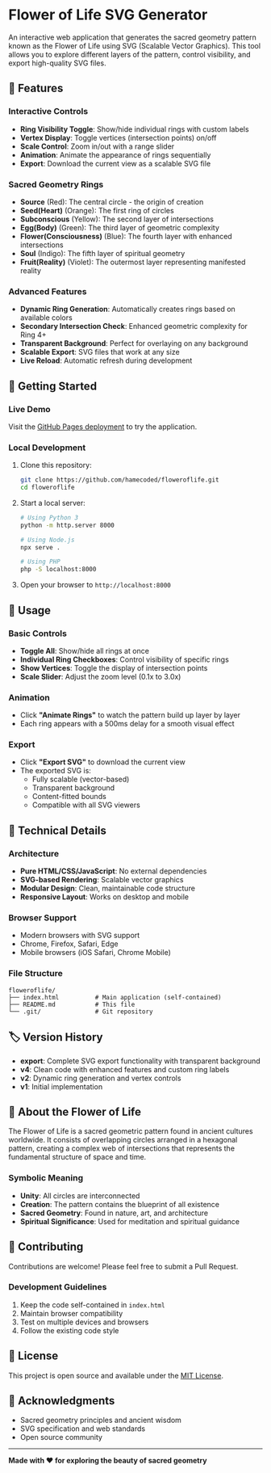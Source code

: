 # Flower of Life SVG Generator

An interactive web application that generates the sacred geometry pattern known as the Flower of Life using SVG (Scalable Vector Graphics). This tool allows you to explore different layers of the pattern, control visibility, and export high-quality SVG files.

## 🌸 Features

### Interactive Controls
- **Ring Visibility Toggle**: Show/hide individual rings with custom labels
- **Vertex Display**: Toggle vertices (intersection points) on/off
- **Scale Control**: Zoom in/out with a range slider
- **Animation**: Animate the appearance of rings sequentially
- **Export**: Download the current view as a scalable SVG file

### Sacred Geometry Rings
- **Source** (Red): The central circle - the origin of creation
- **Seed(Heart)** (Orange): The first ring of circles
- **Subconscious** (Yellow): The second layer of intersections
- **Egg(Body)** (Green): The third layer of geometric complexity
- **Flower(Consciousness)** (Blue): The fourth layer with enhanced intersections
- **Soul** (Indigo): The fifth layer of spiritual geometry
- **Fruit(Reality)** (Violet): The outermost layer representing manifested reality

### Advanced Features
- **Dynamic Ring Generation**: Automatically creates rings based on available colors
- **Secondary Intersection Check**: Enhanced geometric complexity for Ring 4+
- **Transparent Background**: Perfect for overlaying on any background
- **Scalable Export**: SVG files that work at any size
- **Live Reload**: Automatic refresh during development

## 🚀 Getting Started

### Live Demo
Visit the [GitHub Pages deployment](https://hamecoded.github.io/floweroflife) to try the application.

### Local Development
1. Clone this repository:
   ```bash
   git clone https://github.com/hamecoded/floweroflife.git
   cd floweroflife
   ```

2. Start a local server:
   ```bash
   # Using Python 3
   python -m http.server 8000
   
   # Using Node.js
   npx serve .
   
   # Using PHP
   php -S localhost:8000
   ```

3. Open your browser to `http://localhost:8000`

## 🎨 Usage

### Basic Controls
- **Toggle All**: Show/hide all rings at once
- **Individual Ring Checkboxes**: Control visibility of specific rings
- **Show Vertices**: Toggle the display of intersection points
- **Scale Slider**: Adjust the zoom level (0.1x to 3.0x)

### Animation
- Click **"Animate Rings"** to watch the pattern build up layer by layer
- Each ring appears with a 500ms delay for a smooth visual effect

### Export
- Click **"Export SVG"** to download the current view
- The exported SVG is:
  - Fully scalable (vector-based)
  - Transparent background
  - Content-fitted bounds
  - Compatible with all SVG viewers

## 🔧 Technical Details

### Architecture
- **Pure HTML/CSS/JavaScript**: No external dependencies
- **SVG-based Rendering**: Scalable vector graphics
- **Modular Design**: Clean, maintainable code structure
- **Responsive Layout**: Works on desktop and mobile

### Browser Support
- Modern browsers with SVG support
- Chrome, Firefox, Safari, Edge
- Mobile browsers (iOS Safari, Chrome Mobile)

### File Structure
```
floweroflife/
├── index.html          # Main application (self-contained)
├── README.md           # This file
└── .git/               # Git repository
```

## 🏷️ Version History

- **export**: Complete SVG export functionality with transparent background
- **v4**: Clean code with enhanced features and custom ring labels
- **v2**: Dynamic ring generation and vertex controls
- **v1**: Initial implementation

## 📖 About the Flower of Life

The Flower of Life is a sacred geometric pattern found in ancient cultures worldwide. It consists of overlapping circles arranged in a hexagonal pattern, creating a complex web of intersections that represents the fundamental structure of space and time.

### Symbolic Meaning
- **Unity**: All circles are interconnected
- **Creation**: The pattern contains the blueprint of all existence
- **Sacred Geometry**: Found in nature, art, and architecture
- **Spiritual Significance**: Used for meditation and spiritual guidance

## 🤝 Contributing

Contributions are welcome! Please feel free to submit a Pull Request.

### Development Guidelines
1. Keep the code self-contained in `index.html`
2. Maintain browser compatibility
3. Test on multiple devices and browsers
4. Follow the existing code style

## 📄 License

This project is open source and available under the [MIT License](LICENSE).

## 🙏 Acknowledgments

- Sacred geometry principles and ancient wisdom
- SVG specification and web standards
- Open source community

---

**Made with ❤️ for exploring the beauty of sacred geometry**
